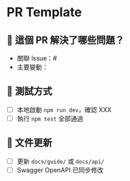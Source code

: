 # PR Template

## 📌 這個 PR 解決了哪些問題？

- 關聯 Issue：#
- 主要變動：

## 🧪 測試方式

- [ ] 本地啟動 `npm run dev`，確認 XXX
- [ ] 執行 `npm test` 全部通過

## 📝 文件更新

- [ ] 更新 `docs/guide/` 或 `docs/api/`
- [ ] Swagger OpenAPI 已同步修改
